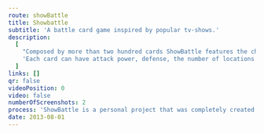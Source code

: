 ```yaml
---
route: showBattle
title: Showbattle
subtitle: 'A battle card game inspired by popular tv-shows.'
description:
  [
    "Composed by more than two hundred cards ShowBattle features the characters, locations, and items from eight different tv-shows. Up to four players compete and fight using the strengths and weaknesses inspired in events of the shows with lot of 'fan-service' interactions between cards.",
    'Each card can have attack power, defense, the number of locations required to use it, and its different effects. Also, each one has a quote from its show.',
  ]
links: []
qr: false
videoPosition: 0
video: false
numberOfScreenshots: 2
process: 'ShowBattle is a personal project that was completely created using Photoshop. Al the images used are property of the original show producers. The cards were printed once for personal use.'
date: 2013-08-01
---
```

